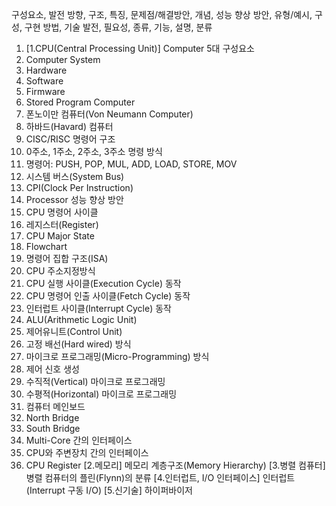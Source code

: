 구성요소, 발전 방향, 구조, 특징, 문제점/해결방안, 개념, 성능 향상 방안, 유형/예시, 구성, 구현 방법, 기술 발전, 필요성, 종류, 기능, 설명, 분류

1. [1.CPU(Central Processing Unit)] Computer 5대 구성요소
2. Computer System
3. Hardware
4. Software
5. Firmware
6. Stored Program Computer
7. 폰노이만 컴퓨터(Von Neumann Computer)
8. 하바드(Havard) 컴퓨터
9. CISC/RISC 명령어 구조
10. 0주소, 1주소, 2주소, 3주소 명령 방식
11. 명령어: PUSH, POP, MUL, ADD, LOAD, STORE, MOV
12. 시스템 버스(System Bus)
13. CPI(Clock Per Instruction)
14. Processor 성능 향상 방안
15. CPU 명령어 사이클
16. 레지스터(Register)
17. CPU Major State
18. Flowchart
19. 명령어 집합 구조(ISA)
20. CPU 주소지정방식
21. CPU 실행 사이클(Execution Cycle) 동작
22. CPU 명령어 인출 사이클(Fetch Cycle) 동작
23. 인터럽트 사이클(Interrupt Cycle) 동작
24. ALU(Arithmetic Logic Unit)
25. 제어유니트(Control Unit)
26. 고정 배선(Hard wired) 방식
27. 마이크로 프로그래밍(Micro-Programming) 방식
28. 제어 신호 생성
29. 수직적(Vertical) 마이크로 프로그래밍
30. 수평적(Horizontal) 마이크로 프로그래밍
31. 컴퓨터 메인보드
32. North Bridge
33. South Bridge
34. Multi-Core 간의 인터페이스
35. CPU와 주변장치 간의 인터페이스
36. CPU Register
[2.메모리] 메모리 계층구조(Memory Hierarchy)
[3.병렬 컴퓨터] 병렬 컴퓨터의 플린(Flynn)의 분류
[4.인터럽트, I/O 인터페이스] 인터럽트(Interrupt 구동 I/O)
[5.신기술] 하이퍼바이저